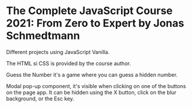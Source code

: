 # The Complete JavaScript Course 2021: From Zero to Expert by Jonas Schmedtmann

Different projects using JavaScript Vanilla.

The HTML si CSS is provided by the course author.

Guess the Number it's a game where you can guess a hidden number.

Modal pop-up component, it's visible when clicking on one of the buttons on the page app. It can be hidden using the X button, click on the blur background, or the Esc key.
